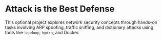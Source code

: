# Attack is the Best Defense

This optional project explores network security concepts through hands-on tasks involving ARP spoofing, traffic sniffing, and dictionary attacks using tools like `tcpdump`, `hydra`, and Docker.

